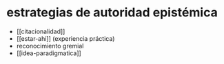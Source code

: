 # estrategias de autoridad epistémica
- [[citacionalidad]]
- [[estar-ahi]] (experiencia práctica)
- reconocimiento gremial
- [[idea-paradigmatica]]

